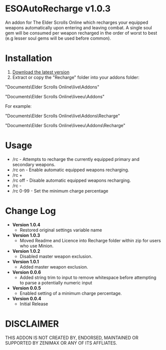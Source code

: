 ESOAutoRecharge v1.0.3
=============

An addon for The Elder Scrolls Online which recharges your equipped weapons automatically upon entering and leaving combat. 
A single soul gem will be consumed per weapon recharged in the order of worst to best (e.g lesser soul gems will be used before common).

Installation
=============

1. [Download the latest version](https://raw.githubusercontent.com/XanDDemoX/ESOAutoRecharge/master/zips/Auto%20Recharge%201.0.4.zip)
2. Extract or copy the "Recharge" folder into your addons folder:

"Documents\Elder Scrolls Online\live\Addons"

"Documents\Elder Scrolls Online\liveeu\Addons"

For example:

"Documents\Elder Scrolls Online\live\Addons\Recharge"

"Documents\Elder Scrolls Online\liveeu\Addons\Recharge"

Usage
=============

* /rc 		- Attempts to recharge the currently equipped primary and secondary weapons. 
* /rc on  	- Enable automatic equipped weapons recharging.
* /rc +
* /rc off 	- Disable automatic equipped weapons recharging.
* /rc -
* /rc 0-99  - Set the minimum charge percentage

Change Log
=============
* **Version 1.0.4**
  * Restored original settings variable name
* **Version 1.0.3**
  * Moved Readme and Licence into Recharge folder within zip for users who use Minion. 
* **Version 1.0.2**
  * Disabled master weapon exclusion.
* **Version 1.0.1**
  * Added master weapon exclusion.
* **Version 0.0.6**
  * Added string trim to input to remove whitespace before attempting to parse a potentially numeric input
* **Version 0.0.5**
  * Enabled setting of a minimum charge percentage.
* **Version 0.0.4**
  * Initial Release

DISCLAIMER
=============
THIS ADDON IS NOT CREATED BY, ENDORSED, MAINTAINED OR SUPPORTED BY ZENIMAX OR ANY OF ITS AFFLIATES.
